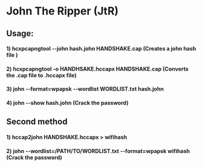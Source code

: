 # John The Ripper (JtR)

## Usage:

#### 1) hcxpcapngtool --john hash.john HANDSHAKE.cap (Creates a john hash file )

#### 2) hcxpcapngtool -o HANDHSAKE.hccapx HANDSHAKE.cap (Converts the .cap file to .hccapx file)

#### 3) john --format=wpapsk --wordlist WORDLIST.txt hash.john

#### 4) john --show hash.john (Crack the password)

## Second method

#### 1) hccap2john HANDSHAKE.hccapx > wifihash

#### 2) john --wordlist=/PATH/TO/WORDLIST.txt --format=wpapsk wifihash (Crack the password)
